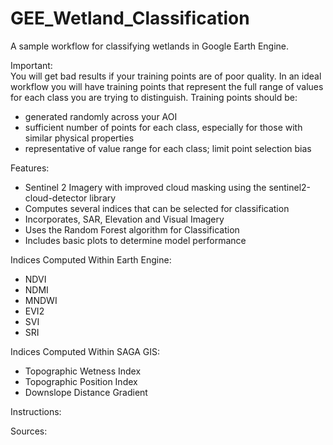 # GEE_Wetland_Classification
A sample workflow for classifying wetlands in Google Earth Engine.

Important: <br />
You will get bad results if your training points are of poor quality. 
In an ideal workflow you will have training points that represent the full range of values for each class you are trying to distinguish.
Training points should be:
- generated randomly across your AOI
- sufficient number of points for each class, especially for those with similar physical properties
- representative of value range for each class; limit point selection bias

Features:
- Sentinel 2 Imagery with improved cloud masking using the sentinel2-cloud-detector library
- Computes several indices that can be selected for classification
- Incorporates, SAR, Elevation and Visual Imagery
- Uses the Random Forest algorithm for Classification
- Includes basic plots to determine model performance

Indices Computed Within Earth Engine:
- NDVI
- NDMI
- MNDWI
- EVI2
- SVI
- SRI

Indices Computed Within SAGA GIS:
- Topographic Wetness Index
- Topographic Position Index
- Downslope Distance Gradient

Instructions:

Sources:
